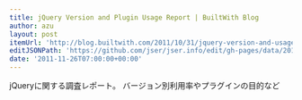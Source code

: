 ```yaml
---
title: jQuery Version and Plugin Usage Report | BuiltWith Blog
author: azu
layout: post
itemUrl: 'http://blog.builtwith.com/2011/10/31/jquery-version-and-usage-report/'
editJSONPath: 'https://github.com/jser/jser.info/edit/gh-pages/data/2011/11/index.json'
date: '2011-11-26T07:00:00+00:00'
---
```

jQueryに関する調査レポート。
バージョン別利用率やプラグインの目的など
